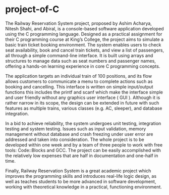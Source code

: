 # project-of-C

The Railway Reservation System project, proposed by Ashim Acharya, Nitesh Shahi, and Abiral, is a console-based software application developed using the C programming language. Designed as a practical assignment for their C programming course at King’s College, the project aims to simulate a basic train ticket booking environment. The system enables users to check seat availability, book and cancel train tickets, and view a list of passengers, all through a simple command-line interface. It is built using arrays and structures to manage data such as seat numbers and passenger names, offering a hands-on learning experience in core C programming concepts.

The application targets an individual train of 100 positions, and its flow allows customers to communicate a menu to complete actions such as booking and cancelling. This interface is written on simple input/output functions this includes the printf and scanf which make the interface simple and user friendly without any graphics user interface ( GUI ). Although it is rather narrow in its scope, the design can be extended in future with such features as multiple trains, various classes (e.g. AC, sleeper), and database integration.

In a bid to achieve reliability, the system undergoes unit testing, integration testing and system testing. Issues such as input validation, memory management without database and crash freezing under user error are addressed and taken into consideration. The whole project is to be developed within one week and by a team of three people to work with free tools: Code::Blocks and GCC. The project can be easily accomplished with the relatively low expenses that are half in documentation and one-half in time.

Finally, Railway Reservation System is a great academic project which improves the programming skills and introduces real-life logic design, as well as teaches students to be more advanced in software development, working with theoretical knowledge in a practical, functioning environment.

